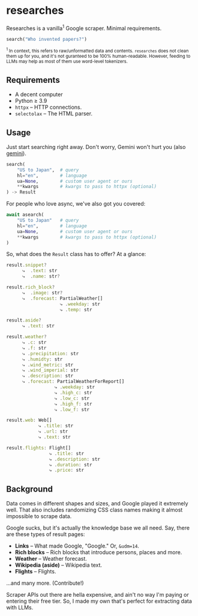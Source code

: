 # researches
Researches is a vanilla<sup>1</sup> Google scraper. Minimal requirements.

```python
search("Who invented papers?")
```

<sub><sup>1</sup> In context, this refers to raw/unformatted data and contents. `researches` does not clean them up for you, and it's not guranteed to be 100% human-readable. However, feeding to LLMs may help as most of them use word-level tokenizers.</sub>

## Requirements
- A decent computer
- Python ≥ 3.9
- `httpx` – HTTP connections.
- `selectolax` – The HTML parser.

## Usage
Just start searching right away. Don't worry, Gemini won't hurt you (also [gemini](https://preview.redd.it/l-gemini-lmao-v0-6a6q0pl4ac2d1.png?auto=webp&s=31cd6b33329d895501d727e6346153bc2a3ea1d6)).

```python
search(
    "US to Japan",  # query
    hl="en",        # language
    ua=None,        # custom user agent or ours
    **kwargs        # kwargs to pass to httpx (optional)
) -> Result
```

For people who love async, we've also got you covered:
```python
await asearch(
    "US to Japan"   # query
    hl="en",        # language
    ua=None,        # custom user agent or ours
    **kwargs        # kwargs to pass to httpx (optional)
)
```

So, what does the `Result` class has to offer? At a glance:
```ts
result.snippet?
      ⤷  .text: str
      ⤷  .name: str?

result.rich_block?
      ⤷  .image: str?
      ⤷  .forecast: PartialWeather[]
                    ⤷ .weekday: str
                    ⤷ .temp: str

result.aside?
      ⤷ .text: str

result.weather?
      ⤷ .c: str
      ⤷ .f: str
      ⤷ .precipitation: str
      ⤷ .humidty: str
      ⤷ .wind_metric: str
      ⤷ .wind_imperial: str
      ⤷ .description: str
      ⤷ .forecast: PartialWeatherForReport[]
                  ⤷ .weekday: str
                  ⤷ .high_c: str
                  ⤷ .low_c: str
                  ⤷ .high_f: str
                  ⤷ .low_f: str

result.web: Web[]
            ⤷ .title: str
            ⤷ .url: str
            ⤷ .text: str

result.flights: Flight[]
                ⤷ .title: str
                ⤷ .description: str
                ⤷ .duration: str
                ⤷ .price: str
```

## Background
Data comes in different shapes and sizes, and Google played it extremely well. That also includes randomizing CSS class names making it almost impossible to scrape data.

Google sucks, but it's actually the knowledge base we all need. Say, there are these types of result pages:
- **Links** – What made Google, "Google." Or, `&udm=14`.
- **Rich blocks** – Rich blocks that introduce persons, places and more.
- **Weather** – Weather forecast.
- **Wikipedia (aside)** – Wikipedia text.
- **Flights** – Flights.

...and many more. (Contribute!)

Scraper APIs out there are hella expensive, and ain't no way I'm paying or entering their free tier. So, I made my own that's perfect for extracting data with LLMs.
